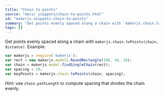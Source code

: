 ```yaml
---
title: "Chain to points"
source: "docs/_snippets/chain-to-points.html"
id: "makerjs.snippets.chain-to-points"
summary: "Get points evenly spaced along a chain with `makerjs.chain.toPoints(chain, distance)`. Example:"
tags: []
---
```

Get points evenly spaced along a chain with `makerjs.chain.toPoints(chain, distance)`. Example:

```javascript
var makerjs = require('makerjs');
var rect = new makerjs.models.RoundRectangle(100, 50, 10);
var chain = makerjs.model.findSingleChain(rect);
var spacing = 10;
var keyPoints = makerjs.chain.toPoints(chain, spacing);
```

Hint: use `chain.pathLength` to compute spacing that divides the chain evenly.